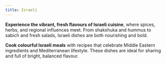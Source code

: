 ```yaml
---
title: Israeli
---
```


**Experience the vibrant, fresh flavours of Israeli cuisine**, where spices, herbs, and regional influences meet. From shakshuka and hummus to sabich and fresh salads, Israeli dishes are both nourishing and bold.

**Cook colourful Israeli meals** with recipes that celebrate Middle Eastern ingredients and Mediterranean lifestyle. These dishes are ideal for sharing and full of bright, balanced flavour.

